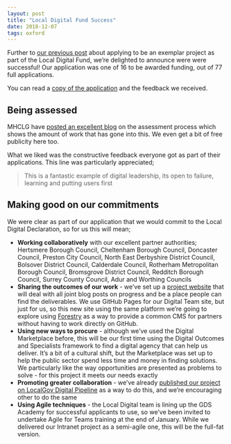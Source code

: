 ```yaml
---
layout: post
title: "Local Digital Fund Success"
date: 2018-12-07
tags: oxford
---
```


Further to [our previous post](https://digital.oxford.gov.uk/blog/2018/11/15/collaboration-is-difficult-let-s-do-more-of-it) about applying to be an exemplar project as part of the Local Digital Fund, we’re delighted to announce were were successful! Our application was one of 16 to be awarded funding, out of 77 full applications.

You can read a [copy of the application](https://localdigital.gov.uk/funding/oxford-city-council/ "Full application and feedback") and the feedback we received.

## Being assessed

MHCLG have [posted an excellent blog](https://mhclgdigital.blog.gov.uk/2018/12/07/selecting-the-first-local-digital-fund-projects/) on the assessment process which shows the amount of work that has gone into this. We even get a bit of free publicity here too.

What we liked was the constructive feedback everyone got as part of their applications. This line was particularly appreciated;

> This is a fantastic example of digital leadership, its open to failure, learning and putting users first

## Making good on our commitments

We were clear as part of our application that we would commit to the Local Digital Declaration, so for us this will mean;

*   **Working collaboratively** with our excellent partner authorities; Hertsmere Borough Council, Cheltenham Borough Council, Doncaster Council, Preston City Council, North East Derbyshire District Council, Bolsover District Council, Calderdale Council, Rotherham Metropolitan Borough Council, Bromsgrove District Council, Redditch Borough Council, Surrey County Council, Adur and Worthing Councils
*   **Sharing the outcomes of our work** - we’ve set up a [project website](https://localdigitalchatbots.github.io/ "Local Digital Chatbots/AI project website") that will deal with all joint blog posts on progress and be a place people can find the deliverables. We use GitHub Pages for our Digital Team site, but just for us, so this new site using the same platform we’re going to explore using [Forestry](https://forestry.io/ "Forestry website") as a way to provide a common CMS for partners without having to work directly on GitHub.
*   **Using new ways to procure** - although we’ve used the Digital Marketplace before, this will be our first time using the Digital Outcomes and Specialists framework to find a digital agency that can help us deliver. It’s a bit of a cultural shift, but the Marketplace was set up to help the public sector spend less time and money in finding solutions. We particularly like the way opportunities are presented as problems to solve - for this project it meets our needs exactly
*   **Promoting greater collaboration** - we’ve already [published our project on LocalGov Digital Pipeline](https://pipeline.localgov.digital/wiki/227 "LocalGov Digital Pipeline") as a way to do this, and we’re encouraging other to do the same
*   **Using Agile techniques** - the Local Digital team is lining up the GDS Academy for successful applicants to use, so we’ve been invited to undertake Agile for Teams training at the end of January. While we delivered our Intranet project as a semi-agile one, this will be the full-fat version.
